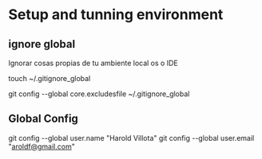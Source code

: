 # Setup and tunning environment

## ignore global

Ignorar cosas propias de tu ambiente local os o IDE

touch ~/.gitignore_global

git config --global core.excludesfile ~/.gitignore_global

## Global Config

git config --global user.name "Harold Villota"
git config --global user.email "aroldf@gmail.com"
